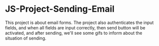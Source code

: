 # JS-Project-Sending-Email

This project is about email forms. The project also authenticates the input fields, and when all fields are input correctly,
then send button will be activated, and after sending, we'll see some gifs to inform about the situation of sending.

